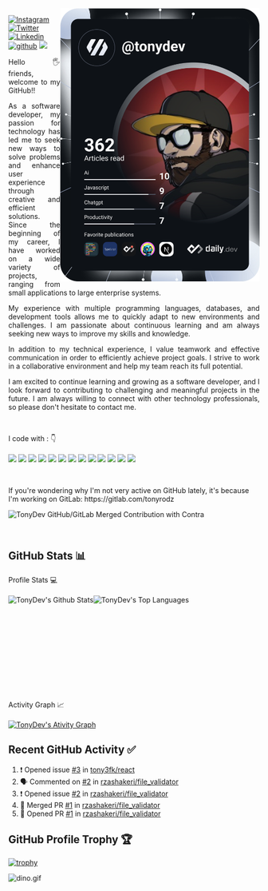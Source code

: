 <img  src="https://github.com/tony3fk/tony3fk/blob/main/devcard.svg" width="400"  align="right" />
     
     
    
<div align="left">

[![Instagram](https://img.shields.io/badge/tonydev-%23E4405F.svg?style=for-the-badge&logo=Instagram&logoColor=white)](https://www.instagram.com/t0nydev_/)
[![Twitter](https://img.shields.io/badge/tonydev-%231DA1F2.svg?style=for-the-badge&logo=Twitter&logoColor=white)](https://www.twitter.com/)
[![Linkedin](https://img.shields.io/badge/tonydev-%230a66c2.svg?style=for-the-badge&logo=Linkedin&logoColor=white)](https://www.linkedin.com/in/tony-dev/)
[![github](https://img.shields.io/badge/tonydev-12100E.svg?style=for-the-badge&logo=github&logoColor=white)](https://github.com/tony3fk/)
![](https://komarev.com/ghpvc/?username=rzashakerie&label=PROFILE+VIEWS&style=for-the-badge&color=brightgreen)
 
</div>  
<p align="justify"> 
    Hello 🖐️ friends, welcome to my GitHub!!
</p>
<p align="justify"> 
     As a software developer, my passion for technology has led me to seek new ways to solve problems and enhance user experience through creative and efficient solutions. Since the beginning of my career, I have worked on a wide variety of projects, ranging from small applications to large enterprise systems.
</p>
<p align="justify"> 
     My experience with multiple programming languages, databases, and development tools allows me to quickly adapt to new environments and challenges. I am passionate about continuous learning and am always seeking new ways to improve my skills and knowledge.
</p>
<p align="justify"> 
     In addition to my technical experience, I value teamwork and effective communication in order to efficiently achieve project goals. I strive to work in a collaborative environment and help my team reach its full potential.
</p>
<p align="justify"> 
     I am excited to continue learning and growing as a software developer, and I look forward to contributing to challenging and meaningful projects in the future. I am always willing to connect with other technology professionals, so please don't hesitate to contact me.    
</p>

<br/>
<p align="left">
I code with :  👇
  <br/><br/>
  <img src="https://img.shields.io/badge/Typescript-2f72bc?style=for-the-badge&logo=typescript&logoColor=white"/>
  <img src="https://img.shields.io/badge/React-38B2AC?style=for-the-badge&logo=react&logoColor=white"/> 
  <img src="https://img.shields.io/badge/JavaScript-F7DF1E?style=for-the-badge&logo=javascript&logoColor=white"/> 
  <img src="https://img.shields.io/badge/angular-ea0707?style=for-the-badge&logo=angular&logoColor=white"/> 
  <img src="https://img.shields.io/badge/HTML5-E34F26?style=for-the-badge&logo=html5&logoColor=white"/> 
  <img src="https://img.shields.io/badge/CSS-3492cb?&style=for-the-badge&logo=css3&logoColor=white"/> 
  <img src="https://img.shields.io/badge/node.js-89bb3c?style=for-the-badge&logo=node.js&logoColor=white"/> 
  <img src="https://img.shields.io/badge/svelte-f23900?style=for-the-badge&logo=svelte&logoColor=white"/>
  <img src="https://img.shields.io/badge/Python-eac210?style=for-the-badge&logo=python&logoColor=white"/> 
  <img src="https://img.shields.io/badge/php-4b568c?style=for-the-badge&logo=php&logoColor=white"/> 
  <img src="https://img.shields.io/badge/MongoDB-47A248?style=for-the-badge&logo=mongodb&logoColor=white"/>
  <img src="https://img.shields.io/badge/MySQL-4479A1?style=for-the-badge&logo=mysql&logoColor=white"/>
  <img src="https://img.shields.io/badge/solidity-a2a2a2?style=for-the-badge&logo=solidity&logoColor=white"/>
</p>
&nbsp;
       
<p>If you're wondering why I'm not very active on GitHub lately, it's because I'm working on GitLab: https://gitlab.com/tonyrodz</p>

![TonyDev GitHub/GitLab Merged Contribution with Contra](https://image.thum.io/get/width/1200/fullpage/maxAge/24/wait/2/https://contra-psi.vercel.app/?githubUsername=tony3fk&gitlabUsername=tonyrodz)


&nbsp;
&nbsp;
## GitHub Stats 📊 
<summary>Profile Stats 💻</summary>
<br/>
<div style="display:flex"> 
    <img alt="TonyDev's Github Stats" src="https://github-readme-stats.vercel.app/api/?username=tony3fk&show_icons=true&count_private=true&theme=default&hide_border=true&bg_color=fff&title_color=00E676&icon_color=00E676" height="192px"/>
    <img alt="TonyDev's Top Languages" src="https://github-readme-stats.vercel.app/api/top-langs/?username=tony3fk&langs_count=16&layout=compact&theme=default&hide_border=true&bg_color=fff&title_color=000&icon_color=000&hide=Jupyter%20Notebook" height="192px"/>
</div>
<br/>

<div>
  <summary>Activity Graph 📈</summary>
  <br/>     
  <a href="https://github-readme-activity-graph.cyclic.app/graph?username=tony3fk&theme=monokai">
     <img alt="TonyDev's Ativity Graph" src="https://github-readme-activity-graph.cyclic.app/graph?username=tony3fk&theme=monokai" height="192px"/>
  </a>
</div>


## Recent GitHub Activity ✅
<!--START_SECTION:activity-->
1. ❗️ Opened issue [#3](https://github.com/tony3fk/react/issues/3) in [tony3fk/react](https://github.com/tony3fk/react)
2. 🗣 Commented on [#2](https://github.com/rzashakeri/file_validator/issues/2) in [rzashakeri/file_validator](https://github.com/rzashakeri/file_validator)
3. ❗️ Opened issue [#2](https://github.com/rzashakeri/file_validator/issues/2) in [rzashakeri/file_validator](https://github.com/rzashakeri/file_validator)
4. 🎉 Merged PR [#1](https://github.com/rzashakeri/file_validator/pull/1) in [rzashakeri/file_validator](https://github.com/rzashakeri/file_validator)
5. 💪 Opened PR [#1](https://github.com/rzashakeri/file_validator/pull/1) in [rzashakeri/file_validator](https://github.com/rzashakeri/file_validator)
<!--END_SECTION:activity-->

## GitHub Profile Trophy 🏆
[![trophy](https://github-profile-trophy.vercel.app/?username=tony3fk&row=1&margin-w=15)](https://github.com/ryo-ma/github-profile-trophy)

<img data-target="animated-image.replacedImage" alt="dino.gif" class="AnimatedImagePlayer-animatedImage" src="https://github.com/saadeghi/saadeghi/raw/master/dino.gif" style="display: block; opacity: 1;">
